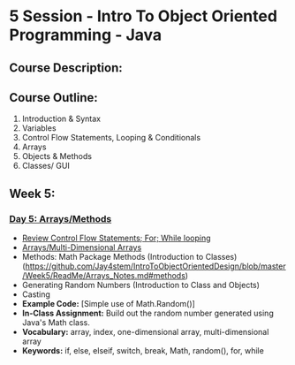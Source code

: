 # 5 Session - Intro To Object Oriented Programming - Java

## Course Description:

## Course Outline:
1. Introduction & Syntax
2. Variables
3. Control Flow Statements, Looping & Conditionals
4. Arrays
5. Objects & Methods
6. Classes/ GUI

## Week 5:


### [Day 5: Arrays/Methods](https://github.com/Jay4stem/IntroToObjectOrientedDesign/blob/master/Week5/ReadMe/Arrays_Notes.md)
- [Review Control Flow Statements; For; While looping](https://github.com/Jay4stem/IntroToObjectOrientedDesign/blob/master/Week5/ReadMe/Review.md)
- [Arrays/Multi-Dimensional Arrays](https://github.com/Jay4stem/IntroToObjectOrientedDesign/blob/master/Week5/ReadMe/Arrays_Notes.md#arrays)
- Methods: Math Package Methods (Introduction to Classes)(https://github.com/Jay4stem/IntroToObjectOrientedDesign/blob/master/Week5/ReadMe/Arrays_Notes.md#methods)
- Generating Random Numbers (Introduction to Class and Objects) 
- Casting
- **Example Code:** [Simple use of Math.Random()]
- **In-Class Assignment:** Build out the random number generated using Java's Math class.
- **Vocabulary:** array, index, one-dimensional array, multi-dimensional array
- **Keywords:** if, else, elseif, switch, break, Math, random(), for, while
